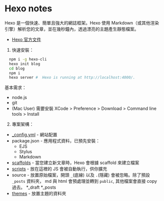 # Hexo notes

Hexo 是一個快速、簡單且強大的網誌框架。Hexo 使用 Markdown（或其他渲染引擎）解析您的文章，並在幾秒鐘內，透過漂亮的主題產生靜態檔案。

* [Hexo 官方文件](https://hexo.io/zh-tw/docs/)

1. 快速安裝：
  ```sh
    npm i -g hexo-cli
    hexo init blog
    cd blog
    npm i
    hexo server #  Hexo is running at http://localhost:4000/.
  ```
基本需求：
  * node.js
  * git
  * (Mac User) 需要安裝 XCode > Preference > Download > Command line tools > Install

2. 專案架構：
  * [_config.yml](https://hexo.io/zh-tw/docs/configuration.html) - 網站配置
  * package.json - 應用程式資料，已預先安裝：
    * EJS
    * Stylus
    * Markdown
  * [scaffolds](https://hexo.io/zh-tw/docs/writing.html#鷹架（Scaffold）) - 當您建立新文章時，Hexo 會根據 scaffold 來建立檔案
  * [scripts](https://hexo.io/zh-tw/docs/plugins.html#腳本（Scripts）) - 放在這裡的 JS 會被自動執行，供你擴充
  * source - 放置原始檔案，開頭 ``_``(底線) 以及 ``.``(隱藏) 會被忽略。除了預設 ``_posts`` 資料夾， md 與 html 會預處理並轉到 ``public``, 其他檔案會直接 copy 過去。
    *_draft
    *_posts
  * [themes](https://hexo.io/zh-tw/docs/themes.html) - 放置主題的資料夾